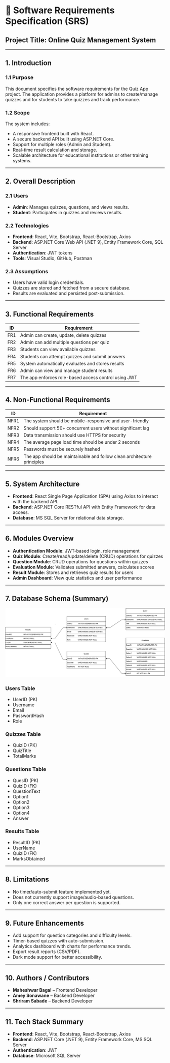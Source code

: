 # 📝 Software Requirements Specification (SRS)
## Project Title: **Online Quiz Management System**

---

## 1. Introduction

### 1.1 Purpose
This document specifies the software requirements for the Quiz App project. The application provides a platform for admins to create/manage quizzes and for students to take quizzes and track performance.

### 1.2 Scope
The system includes:
- A responsive frontend built with React.
- A secure backend API built using ASP.NET Core.
- Support for multiple roles (Admin and Student).
- Real-time result calculation and storage.
- Scalable architecture for educational institutions or other training systems.

---

## 2. Overall Description

### 2.1 Users
- **Admin**: Manages quizzes, questions, and views results.
- **Student**: Participates in quizzes and reviews results.

### 2.2 Technologies
- **Frontend**: React, Vite, Bootstrap, React-Bootstrap, Axios
- **Backend**: ASP.NET Core Web API (.NET 9), Entity Framework Core, SQL Server
- **Authentication**: JWT tokens
- **Tools**: Visual Studio, GitHub, Postman

### 2.3 Assumptions
- Users have valid login credentials.
- Quizzes are stored and fetched from a secure database.
- Results are evaluated and persisted post-submission.

---

## 3. Functional Requirements

| ID  | Requirement                                                                 |
|-----|-----------------------------------------------------------------------------|
| FR1 | Admin can create, update, delete quizzes                                    |
| FR2 | Admin can add multiple questions per quiz                                   |
| FR3 | Students can view available quizzes                                         |
| FR4 | Students can attempt quizzes and submit answers                             |
| FR5 | System automatically evaluates and stores results                           |
| FR6 | Admin can view and manage student results                                   |
| FR7 | The app enforces role-based access control using JWT                        |

---

## 4. Non-Functional Requirements

| ID   | Requirement                                                                  |
|------|------------------------------------------------------------------------------|
| NFR1 | The system should be mobile-responsive and user-friendly                    |
| NFR2 | Should support 50+ concurrent users without significant lag                 |
| NFR3 | Data transmission should use HTTPS for security                             |
| NFR4 | The average page load time should be under 2 seconds                        |
| NFR5 | Passwords must be securely hashed                                           |
| NFR6 | The app should be maintainable and follow clean architecture principles     |

---

## 5. System Architecture

- **Frontend**: React Single Page Application (SPA) using Axios to interact with the backend API.
- **Backend**: ASP.NET Core RESTful API with Entity Framework for data access.
- **Database**: MS SQL Server for relational data storage.

---

## 6. Modules Overview

- **Authentication Module**: JWT-based login, role management
- **Quiz Module**: Create/read/update/delete (CRUD) operations for quizzes
- **Question Module**: CRUD operations for questions within quizzes
- **Evaluation Module**: Validates submitted answers, calculates scores
- **Result Module**: Stores and retrieves quiz results for users
- **Admin Dashboard**: View quiz statistics and user performance

---

## 7. Database Schema (Summary)


![Live Screenshot](https://github.com/SaM-2-0-0-2/Quiz-App/blob/main/ProjectDBSchema.png)

### Users Table
- UserID (PK)
- Username
- Email
- PasswordHash
- Role

### Quizzes Table
- QuizID (PK)
- QuizTitle
- TotalMarks

### Questions Table
- QuesID (PK)
- QuizID (FK)
- QuestionText
- Option1
- Option2
- Option3
- Option4
- Answer

### Results Table
- ResultID (PK)
- UserName
- QuizID (FK)
- MarksObtained

---

## 8. Limitations

- No timer/auto-submit feature implemented yet.
- Does not currently support image/audio-based questions.
- Only one correct answer per question is supported.

---

## 9. Future Enhancements

- Add support for question categories and difficulty levels.
- Timer-based quizzes with auto-submission.
- Analytics dashboard with charts for performance trends.
- Export result reports (CSV/PDF).
- Dark mode support for better accessibility.

---

## 10. Authors / Contributors

- **Maheshwar Bagal** – Frontend Developer  
- **Amey Sonawane** – Backend Developer  
- **Shriram Sabade** – Backend Developer  

---

## 11. Tech Stack Summary

- **Frontend**: React, Vite, Bootstrap, React-Bootstrap, Axios  
- **Backend**: ASP.NET Core (.NET 9), Entity Framework Core, MS SQL Server  
- **Authentication**: JWT  
- **Database**: Microsoft SQL Server  
